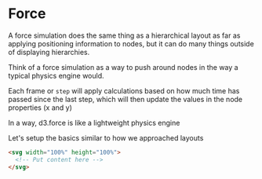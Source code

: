 # Force

A force simulation does the same thing as a hierarchical layout as far as applying positioning information to nodes, but it can do many things outside of displaying hierarchies.

Think of a force simulation as a way to push around nodes in the way a typical physics engine would.

Each frame or `step` will apply calculations based on how much time has passed since the last step, which will then update the values in the node properties (x and y)

In a way, d3.force is like a lightweight physics engine

Let's setup the basics similar to how we approached layouts

```html
<svg width="100%" height="100%">
  <!-- Put content here -->
</svg>
```
